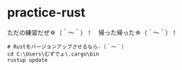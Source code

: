 # practice-rust
ただの練習だぜ☆（＾～＾）！　帰った帰った☆（＾～＾）！


```
# Rustをバージョンアップさせるなら☆（＾～＾）
cd C:\Users\むずでょ\.cargo\bin
rustup update
```
